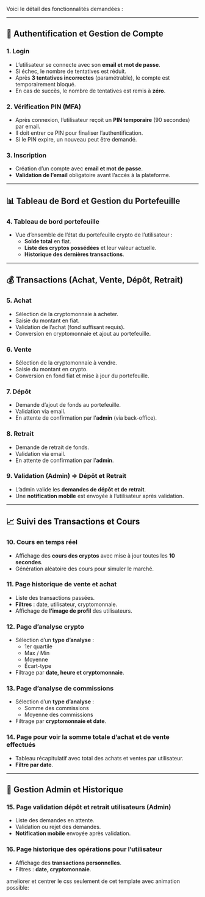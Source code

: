 Voici le détail des fonctionnalités demandées :

---

## **🔑 Authentification et Gestion de Compte**
### **1. Login**
- L’utilisateur se connecte avec son **email et mot de passe**.
- Si échec, le nombre de tentatives est réduit.
- Après **3 tentatives incorrectes** (paramétrable), le compte est temporairement bloqué.
- En cas de succès, le nombre de tentatives est remis à **zéro**.

### **2. Vérification PIN (MFA)**
- Après connexion, l’utilisateur reçoit un **PIN temporaire** (90 secondes) par email.
- Il doit entrer ce PIN pour finaliser l’authentification.
- Si le PIN expire, un nouveau peut être demandé.

### **3. Inscription**
- Création d’un compte avec **email et mot de passe**.
- **Validation de l’email** obligatoire avant l’accès à la plateforme.

---

## **📊 Tableau de Bord et Gestion du Portefeuille**
### **4. Tableau de bord portefeuille**
- Vue d’ensemble de l’état du portefeuille crypto de l’utilisateur :
  - **Solde total** en fiat.
  - **Liste des cryptos possédées** et leur valeur actuelle.
  - **Historique des dernières transactions**.

---

## **💰 Transactions (Achat, Vente, Dépôt, Retrait)**
### **5. Achat**
- Sélection de la cryptomonnaie à acheter.
- Saisie du montant en fiat.
- Validation de l’achat (fond suffisant requis).
- Conversion en cryptomonnaie et ajout au portefeuille.

### **6. Vente**
- Sélection de la cryptomonnaie à vendre.
- Saisie du montant en crypto.
- Conversion en fond fiat et mise à jour du portefeuille.

### **7. Dépôt**
- Demande d’ajout de fonds au portefeuille.
- Validation via email.
- En attente de confirmation par l’**admin** (via back-office).

### **8. Retrait**
- Demande de retrait de fonds.
- Validation via email.
- En attente de confirmation par l’**admin**.

### **9. Validation (Admin) ⇒ Dépôt et Retrait**
- L’admin valide les **demandes de dépôt et de retrait**.
- Une **notification mobile** est envoyée à l’utilisateur après validation.

---

## **📈 Suivi des Transactions et Cours**
### **10. Cours en temps réel**
- Affichage des **cours des cryptos** avec mise à jour toutes les **10 secondes**.
- Génération aléatoire des cours pour simuler le marché.

### **11. Page historique de vente et achat**
- Liste des transactions passées.
- **Filtres** : date, utilisateur, cryptomonnaie.
- Affichage de **l’image de profil** des utilisateurs.

### **12. Page d’analyse crypto**
- Sélection d’un **type d’analyse** :
  - 1er quartile
  - Max / Min
  - Moyenne
  - Écart-type
- Filtrage par **date, heure et cryptomonnaie**.

### **13. Page d’analyse de commissions**
- Sélection d’un **type d’analyse** :
  - Somme des commissions
  - Moyenne des commissions
- Filtrage par **cryptomonnaie et date**.

### **14. Page pour voir la somme totale d’achat et de vente effectués**
- Tableau récapitulatif avec total des achats et ventes par utilisateur.
- **Filtre par date**.

---

## **🔧 Gestion Admin et Historique**
### **15. Page validation dépôt et retrait utilisateurs (Admin)**
- Liste des demandes en attente.
- Validation ou rejet des demandes.
- **Notification mobile** envoyée après validation.

### **16. Page historique des opérations pour l’utilisateur**
- Affichage des **transactions personnelles**.
- Filtres : **date, cryptomonnaie**.







ameliorer et centrer le css seulement de cet template avec animation possible:










